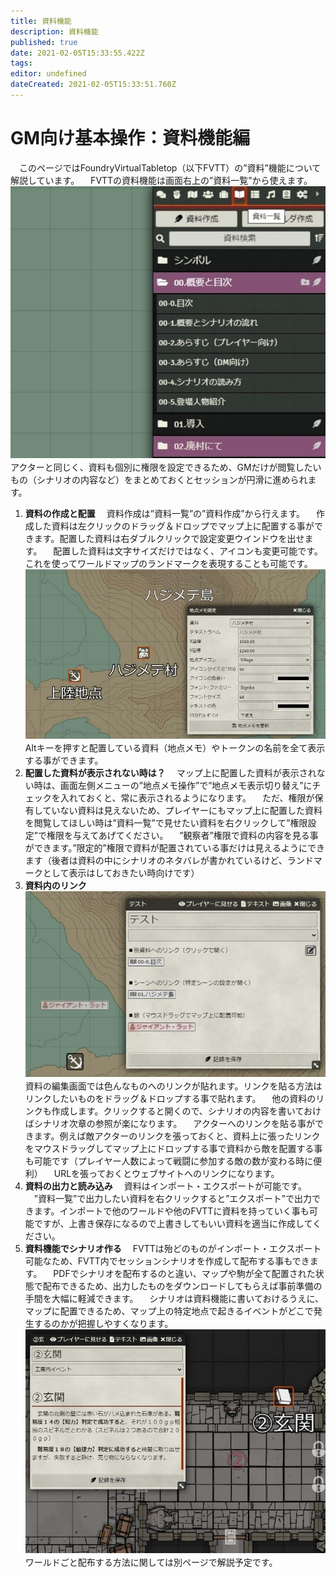 ```yaml
---
title: 資料機能
description: 資料機能
published: true
date: 2021-02-05T15:33:55.422Z
tags: 
editor: undefined
dateCreated: 2021-02-05T15:33:51.760Z
---
```


# GM向け基本操作：資料機能編
　このページではFoundryVirtualTabletop（以下FVTT）の”資料”機能について解説しています。
　FVTTの資料機能は画面右上の”資料一覧”から使えます。
![gm向け基本操作：資料機能編.jpg](/images/japanese-community/gm向け基本操作：資料機能編.jpg)
　アクターと同じく、資料も個別に権限を設定できるため、GMだけが閲覧したいもの（シナリオの内容など）をまとめておくとセッションが円滑に進められます。
01. **資料の作成と配置**
　資料作成は”資料一覧”の”資料作成”から行えます。
　作成した資料は左クリックのドラッグ＆ドロップでマップ上に配置する事ができます。配置した資料は右ダブルクリックで設定変更ウインドウを出せます。
　配置した資料は文字サイズだけではなく、アイコンも変更可能です。これを使ってワールドマップのランドマークを表現することも可能です。
![資料の作成と配置.jpg](/images/japanese-community/資料の作成と配置.jpg)
　Altキーを押すと配置している資料（地点メモ）やトークンの名前を全て表示する事ができます。
02. **配置した資料が表示されない時は？**
　マップ上に配置した資料が表示されない時は、画面左側メニューの”地点メモ操作”で”地点メモ表示切り替え”にチェックを入れておくと、常に表示されるようになります。
　ただ、権限が保有していない資料は見えないため、プレイヤーにもマップ上に配置した資料を閲覧してほしい時は”資料一覧”で見せたい資料を右クリックして”権限設定”で権限を与えてあげてください。
　”観察者”権限で資料の内容を見る事ができます。”限定的”権限で資料が配置されている事だけは見えるようにできます（後者は資料の中にシナリオのネタバレが書かれているけど、ランドマークとして表示はしておきたい時向けです）
03. **資料内のリンク**
![資料内のリンク.jpg](/images/japanese-community/資料内のリンク.jpg)
　資料の編集画面では色んなものへのリンクが貼れます。リンクを貼る方法はリンクしたいものをドラッグ＆ドロップする事で貼れます。
　他の資料のリンクも作成します。クリックすると開くので、シナリオの内容を書いておけばシナリオ次章の参照が楽になります。
　アクターへのリンクを貼る事ができます。例えば敵アクターのリンクを張っておくと、資料上に張ったリンクをマウスドラッグしてマップ上にドロップする事で資料から敵を配置する事も可能です（プレイヤー人数によって戦闘に参加する敵の数が変わる時に便利）
　URLを張っておくとウェブサイトへのリンクになります。
04. **資料の出力と読み込み**
　資料はインポート・エクスポートが可能です。
　”資料一覧”で出力したい資料を右クリックすると”エクスポート”で出力できます。インポートで他のワールドや他のFVTTに資料を持っていく事も可能ですが、上書き保存になるので上書きしてもいい資料を適当に作成してください。
05. **資料機能でシナリオ作る**
　FVTTは殆どのものがインポート・エクスポート可能なため、FVTT内でセッションシナリオを作成して配布する事もできます。
　PDFでシナリオを配布するのと違い、マップや駒が全て配置された状態で配布できるため、出力したものをダウンロードしてもらえば事前準備の手間を大幅に軽減できます。
　シナリオは資料機能に書いておけるうえに、マップに配置できるため、マップ上の特定地点で起きるイベントがどこで発生するのかが把握しやすくなります。
![資料機能でシナリオ作る.jpg](/images/japanese-community/資料機能でシナリオ作る.jpg)
　ワールドごと配布する方法に関しては別ページで解説予定です。



